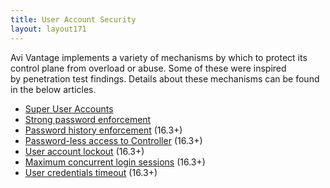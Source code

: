 ```yaml
---
title: User Account Security
layout: layout171
---
```

Avi Vantage implements a variety of mechanisms by which to protect its control plane from overload or abuse. Some of these were inspired by penetration test findings. Details about these mechanisms can be found in the below articles.

* <a href="{% vpath %}/super-user-accounts/">Super User Accounts </a>
* <a href="{% vpath %}/strong-password-enforcement/">Strong password enforcement</a>
* <a href="{% vpath %}/password-history-enforcement/">Password history enforcement</a> (16.3+)
* <a href="{% vpath %}/ssh-users-and-keys/#ssh-key-based-controller-login">Password-less access to Controller</a> (16.3+)
* <a href="{% vpath %}/user-account-lockout/">User account lockout</a> (16.3+)
* <a href="{% vpath %}/maximum-concurrent-login-sessions/">Maximum concurrent login sessions</a> (16.3+)
* <a href="{% vpath %}/user-credentials-timeout">User credentials timeout</a> (16.3+)